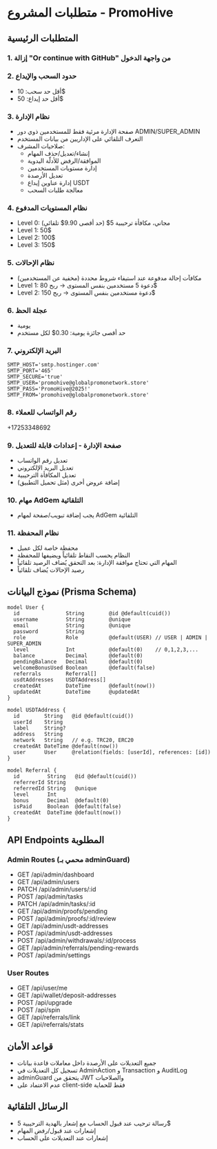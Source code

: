 # متطلبات المشروع - PromoHive

## المتطلبات الرئيسية

### 1. إزالة "Or continue with GitHub" من واجهة الدخول

### 2. حدود السحب والإيداع
- أقل حد سحب: 10$
- أقل حد إيداع: 50$

### 3. نظام الإدارة
- صفحة الإدارة مرئية فقط للمستخدمين ذوي دور ADMIN/SUPER_ADMIN
- التعرف التلقائي على الإداريين من بيانات المستخدم
- صلاحيات المشرف:
  - إنشاء/تعديل/حذف المهام
  - الموافقة/الرفض للأدلّة اليدوية
  - إدارة مستويات المستخدمين
  - تعديل الأرصدة
  - إدارة عناوين إيداع USDT
  - معالجة طلبات السحب

### 4. نظام المستويات المدفوع
- Level 0: مجاني، مكافأة ترحيبية 5$ (حد أقصى 9.90$ تلقائي)
- Level 1: 50$
- Level 2: 100$
- Level 3: 150$

### 5. نظام الإحالات
- مكافآت إحالة مدفوعة عند استيفاء شروط محددة (مخفية عن المستخدمين)
- Level 1: دعوة 5 مستخدمين بنفس المستوى → ربح 80$
- Level 2: دعوة مستخدمين بنفس المستوى → ربح 150$

### 6. عجلة الحظ
- يومية
- حد أقصى جائزة يومية: 0.30$ لكل مستخدم

### 7. البريد الإلكتروني
```
SMTP_HOST='smtp.hostinger.com'
SMTP_PORT='465'
SMTP_SECURE='true'
SMTP_USER='promohive@globalpromonetwork.store'
SMTP_PASS='PromoHive@2025!'
SMTP_FROM='promohive@globalpromonetwork.store'
```

### 8. رقم الواتساب للعملاء
+17253348692

### 9. صفحة الإدارة - إعدادات قابلة للتعديل
- تعديل رقم الواتساب
- تعديل البريد الإلكتروني
- تعديل المكافأة الترحيبية
- إضافة عروض أخرى (مثل تحميل التطبيق)

### 10. مهام AdGem التلقائية
- يجب إضافة تبويب/صفحة لمهام AdGem التلقائية

### 11. نظام المحفظة
- محفظة خاصة لكل عميل
- النظام يحسب النقاط تلقائياً ويضيفها للمحفظة
- المهام التي تحتاج موافقة الإدارة: بعد التحقق يُضاف الرصيد تلقائياً
- رصيد الإحالات يُضاف تلقائياً

## نموذج البيانات (Prisma Schema)

```prisma
model User {
  id               String        @id @default(cuid())
  username         String        @unique
  email            String        @unique
  password         String
  role             Role          @default(USER) // USER | ADMIN | SUPER_ADMIN
  level            Int           @default(0)    // 0,1,2,3,...
  balance          Decimal       @default(0)
  pendingBalance   Decimal       @default(0)
  welcomeBonusUsed Boolean       @default(false)
  referrals        Referral[]
  usdtAddresses    USDTAddress[]
  createdAt        DateTime      @default(now())
  updatedAt        DateTime      @updatedAt
}

model USDTAddress {
  id        String   @id @default(cuid())
  userId    String
  label     String?
  address   String
  network   String   // e.g. TRC20, ERC20
  createdAt DateTime @default(now())
  user      User     @relation(fields: [userId], references: [id])
}

model Referral {
  id         String   @id @default(cuid())
  referrerId String
  referredId String   @unique
  level      Int
  bonus      Decimal  @default(0)
  isPaid     Boolean  @default(false)
  createdAt  DateTime @default(now())
}
```

## API Endpoints المطلوبة

### Admin Routes (محمي بـ adminGuard)
- GET /api/admin/dashboard
- GET /api/admin/users
- PATCH /api/admin/users/:id
- POST /api/admin/tasks
- PATCH /api/admin/tasks/:id
- GET /api/admin/proofs/pending
- POST /api/admin/proofs/:id/review
- GET /api/admin/usdt-addresses
- POST /api/admin/usdt-addresses
- POST /api/admin/withdrawals/:id/process
- GET /api/admin/referrals/pending-rewards
- POST /api/admin/settings

### User Routes
- GET /api/user/me
- GET /api/wallet/deposit-addresses
- POST /api/upgrade
- POST /api/spin
- GET /api/referrals/link
- GET /api/referrals/stats

## قواعد الأمان
- جميع التعديلات على الأرصدة داخل معاملات قاعدة بيانات
- تسجيل كل التعديلات في AdminAction و Transaction و AuditLog
- adminGuard يتحقق من JWT والصلاحيات
- عدم الاعتماد على client-side فقط للحماية

## الرسائل التلقائية
- رسالة ترحيب عند قبول الحساب مع إشعار بالهدية الترحيبية 5$
- إشعارات عند قبول/رفض المهام
- إشعارات عند التعديلات على الحساب
